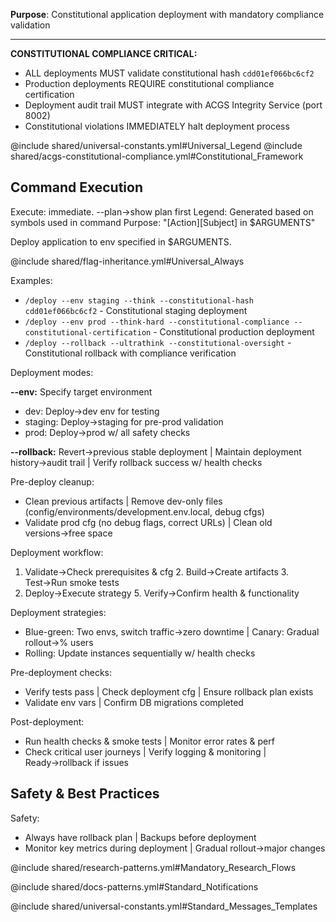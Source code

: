**Purpose**: Constitutional application deployment with mandatory compliance validation

---

**CONSTITUTIONAL COMPLIANCE CRITICAL:**
- ALL deployments MUST validate constitutional hash `cdd01ef066bc6cf2` 
- Production deployments REQUIRE constitutional compliance certification
- Deployment audit trail MUST integrate with ACGS Integrity Service (port 8002)
- Constitutional violations IMMEDIATELY halt deployment process

@include shared/universal-constants.yml#Universal_Legend
@include shared/acgs-constitutional-compliance.yml#Constitutional_Framework

## Command Execution
Execute: immediate. --plan→show plan first
Legend: Generated based on symbols used in command
Purpose: "[Action][Subject] in $ARGUMENTS"

Deploy application to env specified in $ARGUMENTS.

@include shared/flag-inheritance.yml#Universal_Always

Examples:
- `/deploy --env staging --think --constitutional-hash cdd01ef066bc6cf2` - Constitutional staging deployment
- `/deploy --env prod --think-hard --constitutional-compliance --constitutional-certification` - Constitutional production deployment
- `/deploy --rollback --ultrathink --constitutional-oversight` - Constitutional rollback with compliance verification

Deployment modes:

**--env:** Specify target environment
- dev: Deploy→dev env for testing
- staging: Deploy→staging for pre-prod validation  
- prod: Deploy→prod w/ all safety checks

**--rollback:** Revert→previous stable deployment | Maintain deployment history→audit trail | Verify rollback success w/ health checks

Pre-deploy cleanup:
- Clean previous artifacts | Remove dev-only files (config/environments/development.env.local, debug cfgs)
- Validate prod cfg (no debug flags, correct URLs) | Clean old versions→free space

Deployment workflow:
1. Validate→Check prerequisites & cfg 2. Build→Create artifacts 3. Test→Run smoke tests
4. Deploy→Execute strategy 5. Verify→Confirm health & functionality

Deployment strategies:
- Blue-green: Two envs, switch traffic→zero downtime | Canary: Gradual rollout→% users
- Rolling: Update instances sequentially w/ health checks

Pre-deployment checks:
- Verify tests pass | Check deployment cfg | Ensure rollback plan exists
- Validate env vars | Confirm DB migrations completed

Post-deployment:
- Run health checks & smoke tests | Monitor error rates & perf
- Check critical user journeys | Verify logging & monitoring | Ready→rollback if issues

## Safety & Best Practices

Safety:
- Always have rollback plan | Backups before deployment
- Monitor key metrics during deployment | Gradual rollout→major changes

@include shared/research-patterns.yml#Mandatory_Research_Flows

@include shared/docs-patterns.yml#Standard_Notifications

@include shared/universal-constants.yml#Standard_Messages_Templates